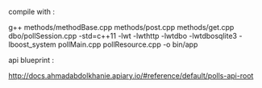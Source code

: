 

compile with :

g++ methods/methodBase.cpp methods/post.cpp methods/get.cpp dbo/pollSession.cpp -std=c++11 -lwt -lwthttp -lwtdbo -lwtdbosqlite3 -lboost_system pollMain.cpp pollResource.cpp -o bin/app

api blueprint :

http://docs.ahmadabdolkhanie.apiary.io/#reference/default/polls-api-root
